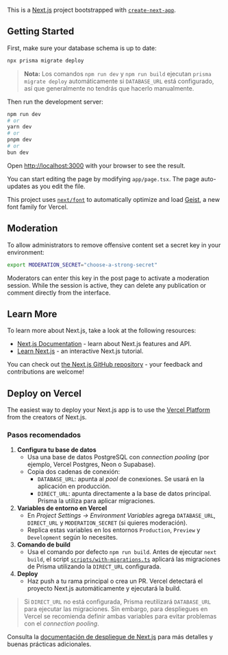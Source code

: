 This is a [Next.js](https://nextjs.org) project bootstrapped with [`create-next-app`](https://nextjs.org/docs/app/api-reference/cli/create-next-app).

## Getting Started

First, make sure your database schema is up to date:

```bash
npx prisma migrate deploy
```

> **Nota:** Los comandos `npm run dev` y `npm run build` ejecutan `prisma migrate deploy` automáticamente si `DATABASE_URL` está configurado, así que generalmente no tendrás que hacerlo manualmente.

Then run the development server:

```bash
npm run dev
# or
yarn dev
# or
pnpm dev
# or
bun dev
```

Open [http://localhost:3000](http://localhost:3000) with your browser to see the result.

You can start editing the page by modifying `app/page.tsx`. The page auto-updates as you edit the file.

This project uses [`next/font`](https://nextjs.org/docs/app/building-your-application/optimizing/fonts) to automatically optimize and load [Geist](https://vercel.com/font), a new font family for Vercel.

## Moderation

To allow administrators to remove offensive content set a secret key in your environment:

```bash
export MODERATION_SECRET="choose-a-strong-secret"
```

Moderators can enter this key in the post page to activate a moderation session. While the session is active, they can delete any publication or comment directly from the interface.

## Learn More

To learn more about Next.js, take a look at the following resources:

- [Next.js Documentation](https://nextjs.org/docs) - learn about Next.js features and API.
- [Learn Next.js](https://nextjs.org/learn) - an interactive Next.js tutorial.

You can check out [the Next.js GitHub repository](https://github.com/vercel/next.js) - your feedback and contributions are welcome!

## Deploy on Vercel

The easiest way to deploy your Next.js app is to use the [Vercel Platform](https://vercel.com/new?utm_medium=default-template&filter=next.js&utm_source=create-next-app&utm_campaign=create-next-app-readme) from the creators of Next.js.

### Pasos recomendados

1. **Configura tu base de datos**
   - Usa una base de datos PostgreSQL con _connection pooling_ (por ejemplo, Vercel Postgres, Neon o Supabase).
   - Copia dos cadenas de conexión:
     - `DATABASE_URL`: apunta al _pool_ de conexiones. Se usará en la aplicación en producción.
     - `DIRECT_URL`: apunta directamente a la base de datos principal. Prisma la utiliza para aplicar migraciones.
2. **Variables de entorno en Vercel**
   - En _Project Settings → Environment Variables_ agrega `DATABASE_URL`, `DIRECT_URL` y `MODERATION_SECRET` (si quieres moderación).
   - Replica estas variables en los entornos `Production`, `Preview` y `Development` según lo necesites.
3. **Comando de build**
   - Usa el comando por defecto `npm run build`. Antes de ejecutar `next build`, el script [`scripts/with-migrations.ts`](scripts/with-migrations.ts) aplicará las migraciones de Prisma utilizando la `DIRECT_URL` configurada.
4. **Deploy**
   - Haz push a tu rama principal o crea un PR. Vercel detectará el proyecto Next.js automáticamente y ejecutará la build.

> Si `DIRECT_URL` no está configurada, Prisma reutilizará `DATABASE_URL` para ejecutar las migraciones. Sin embargo, para despliegues en Vercel se recomienda definir ambas variables para evitar problemas con el _connection pooling_.

Consulta la [documentación de despliegue de Next.js](https://nextjs.org/docs/app/building-your-application/deploying) para más detalles y buenas prácticas adicionales.
